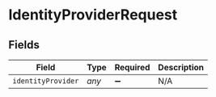 # IdentityProviderRequest


## Fields

| Field              | Type               | Required           | Description        |
| ------------------ | ------------------ | ------------------ | ------------------ |
| `identityProvider` | *any*              | :heavy_minus_sign: | N/A                |